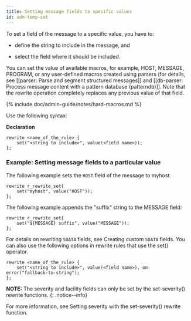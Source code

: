 ```yaml
---
title: Setting message fields to specific values
id: adm-temp-set
---
```


To set a field of the message to a specific value, you have to:

- define the string to include in the message, and

- select the field where it should be included.

You can set the value of available macros, for example, HOST, MESSAGE,
PROGRAM, or any user-defined macros created using parsers (for details,
see [[parser: Parse and segment structured messages]] and
[[db-parser: Process message content with a pattern database (patterndb)]].
Note that the rewrite operation completely replaces any previous value of that field.

{% include doc/admin-guide/notes/hard-macros.md %}

Use the following syntax:

**Declaration**

```config
rewrite <name_of_the_rule> {
    set("<string to include>", value(<field name>));
};
```

### Example: Setting message fields to a particular value

The following example sets the `HOST` field of the message to myhost.

```config
rewrite r_rewrite_set{
    set("myhost", value("HOST"));
};
```

The following example appends the \"suffix\" string to the MESSAGE
field:

```config
rewrite r_rewrite_set{
    set("${MESSAGE} suffix", value("MESSAGE"));
};
```

For details on rewriting `SDATA` fields, see
Creating custom `SDATA` fields.
You can also use the following options in rewrite rules that use the
set() operator.

```config
rewrite <name_of_the_rule> {
    set("<string to include>", value(<field name>), on-error("fallback-to-string");
};
```

**NOTE:** The severity and facility fields can only be set by the
set-severity() rewrite functions.
{: .notice--info}

For more information, see Setting severity with the set-severity() rewrite function.
